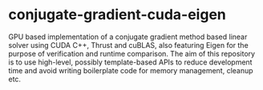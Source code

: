 # conjugate-gradient-cuda-eigen
GPU based implementation of a conjugate gradient method based linear solver using CUDA C++, Thrust and cuBLAS, also featuring Eigen for the purpose of verification and runtime comparison. The aim of this repository is to use high-level, possibly template-based APIs to reduce development time and avoid writing boilerplate code for memory management, cleanup etc.

